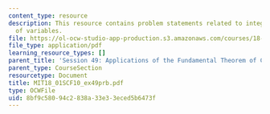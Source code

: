 ```yaml
---
content_type: resource
description: This resource contains problem statements related to integration by change
  of variables.
file: https://ol-ocw-studio-app-production.s3.amazonaws.com/courses/18-01sc-single-variable-calculus-fall-2010/8bf9c58094c2838a33e33eced5b6473f_MIT18_01SCF10_ex49prb.pdf
file_type: application/pdf
learning_resource_types: []
parent_title: 'Session 49: Applications of the Fundamental Theorem of Calculus'
parent_type: CourseSection
resourcetype: Document
title: MIT18_01SCF10_ex49prb.pdf
type: OCWFile
uid: 8bf9c580-94c2-838a-33e3-3eced5b6473f
---
```

